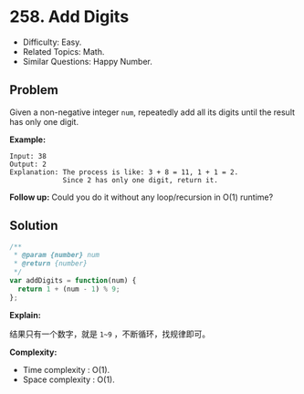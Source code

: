 # 258. Add Digits

- Difficulty: Easy.
- Related Topics: Math.
- Similar Questions: Happy Number.

## Problem

Given a non-negative integer ```num```, repeatedly add all its digits until the result has only one digit.

**Example:**

```
Input: 38
Output: 2 
Explanation: The process is like: 3 + 8 = 11, 1 + 1 = 2. 
             Since 2 has only one digit, return it.
```

**Follow up:**
Could you do it without any loop/recursion in O(1) runtime?

## Solution

```javascript
/**
 * @param {number} num
 * @return {number}
 */
var addDigits = function(num) {
  return 1 + (num - 1) % 9;
};
```

**Explain:**

结果只有一个数字，就是 `1~9` ，不断循环，找规律即可。

**Complexity:**

* Time complexity : O(1).
* Space complexity : O(1).
